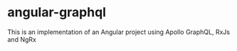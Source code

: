 # angular-graphql
This is an implementation of an Angular project using Apollo GraphQL, RxJs and NgRx
